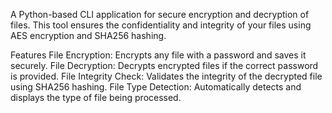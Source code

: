 A Python-based CLI application for secure encryption and decryption of files. This tool ensures the confidentiality and integrity of your files using AES encryption and SHA256 hashing.

Features
File Encryption: Encrypts any file with a password and saves it securely.
File Decryption: Decrypts encrypted files if the correct password is provided.
File Integrity Check: Validates the integrity of the decrypted file using SHA256 hashing.
File Type Detection: Automatically detects and displays the type of file being processed.
